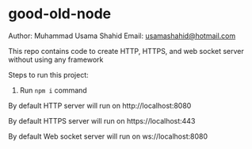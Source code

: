 # good-old-node

Author: Muhammad Usama Shahid
Email: usamashahid@hotmail.com

This repo contains code to create HTTP, HTTPS, and web socket server without using any framework


Steps to run this project:

1. Run ```npm i``` command


By default HTTP server will run on http://localhost:8080

By default HTTPS server will run on https://localhost:443

By default Web socket server will run on ws://localhost:8080
